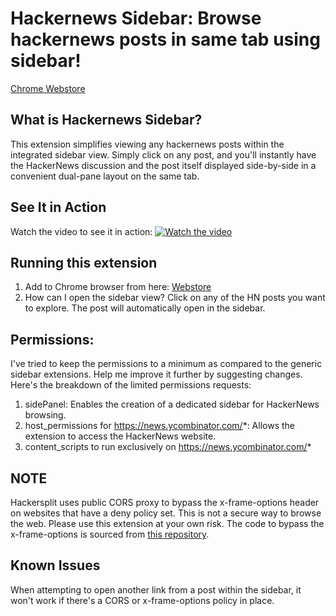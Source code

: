 # Hackernews Sidebar: Browse hackernews posts in same tab using sidebar!
[Chrome Webstore](https://chromewebstore.google.com/detail/hackernews-sidebar/aipjbdjhifecofkngdnfpbacbdbaehmp)

## What is Hackernews Sidebar?
This extension simplifies viewing any hackernews posts within the integrated sidebar view. Simply click on any post, and you'll instantly have the HackerNews discussion and the post itself displayed side-by-side in a convenient dual-pane layout on the same tab.

## See It in Action
Watch the video to see it in action:
[![Watch the video](https://img.youtube.com/vi/jHjtJ8V7Dis/0.jpg)](https://www.youtube.com/watch?v=jHjtJ8V7Dis)

## Running this extension
1. Add to Chrome browser from here: [Webstore](https://chromewebstore.google.com/detail/hackernews-sidebar/aipjbdjhifecofkngdnfpbacbdbaehmp)
2. How can I open the sidebar view? Click on any of the HN posts you want to explore. The post will automatically open in the sidebar.

## Permissions:
I've tried to keep the permissions to a minimum as compared to the generic sidebar extensions. Help me improve it further by suggesting changes.
Here's the breakdown of the limited permissions requests:
1. sidePanel: Enables the creation of a dedicated sidebar for HackerNews browsing.
2. host_permissions for https://news.ycombinator.com/*: Allows the extension to access the HackerNews website.
3. content_scripts to run exclusively on https://news.ycombinator.com/*

## NOTE
Hackersplit uses public CORS proxy to bypass the x-frame-options header on websites that have a deny policy set. This is not a secure way to browse the web. Please use this extension at your own risk.
The code to bypass the x-frame-options is sourced from [this repository](https://github.com/niutech/x-frame-bypass).

## Known Issues
When attempting to open another link from a post within the sidebar, it won't work if there's a CORS or x-frame-options policy in place.

